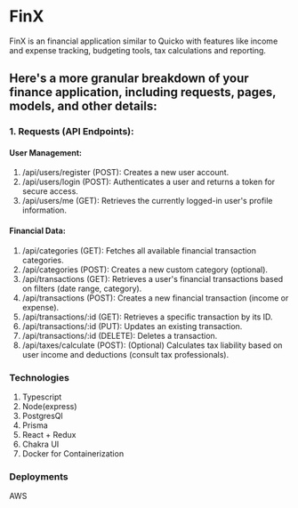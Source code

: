 # FinX
FinX is an financial application similar to Quicko with features like income and expense tracking, budgeting tools, tax calculations and reporting.


## Here's a more granular breakdown of your finance application, including requests, pages, models, and other details:

### 1. Requests (API Endpoints):

#### User Management:
1. /api/users/register (POST): Creates a new user account.
2. /api/users/login (POST): Authenticates a user and returns a token for secure access.
3. /api/users/me (GET): Retrieves the currently logged-in user's profile information.

#### Financial Data:
1. /api/categories (GET): Fetches all available financial transaction categories.
2. /api/categories (POST): Creates a new custom category (optional).
3. /api/transactions (GET): Retrieves a user's financial transactions based on filters (date range, category).
4. /api/transactions (POST): Creates a new financial transaction (income or expense).
5. /api/transactions/:id (GET): Retrieves a specific transaction by its ID.
6. /api/transactions/:id (PUT): Updates an existing transaction.
7. /api/transactions/:id (DELETE): Deletes a transaction.
8. /api/taxes/calculate (POST): (Optional) Calculates tax liability based on user income and deductions (consult tax professionals).


### Technologies 

1. Typescript
2. Node(express)
3. PostgresQl
4. Prisma
5. React + Redux
6. Chakra UI
7. Docker for Containerization

### Deployments

AWS 
